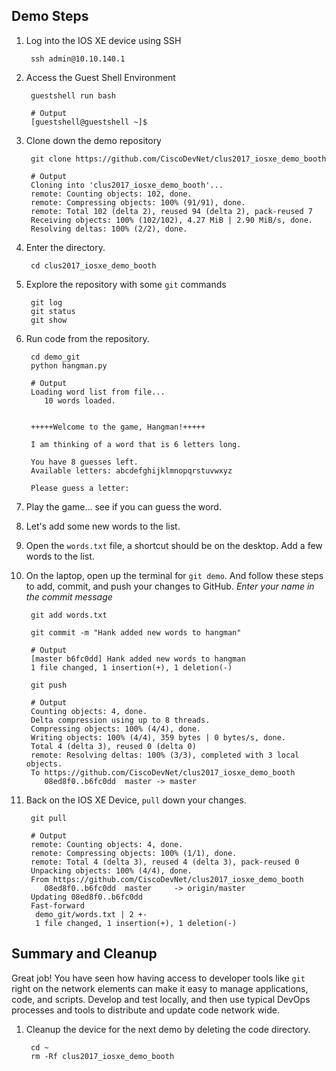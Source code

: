 ## Demo Steps

1. Log into the IOS XE device using SSH

        ssh admin@10.10.140.1 
    
1. Access the Guest Shell Environment

        guestshell run bash
            
        # Output
        [guestshell@guestshell ~]$
    
1. Clone down the demo repository 

        git clone https://github.com/CiscoDevNet/clus2017_iosxe_demo_booth
        
        # Output
        Cloning into 'clus2017_iosxe_demo_booth'...
        remote: Counting objects: 102, done.
        remote: Compressing objects: 100% (91/91), done.
        remote: Total 102 (delta 2), reused 94 (delta 2), pack-reused 7
        Receiving objects: 100% (102/102), 4.27 MiB | 2.90 MiB/s, done.
        Resolving deltas: 100% (2/2), done.
    
1. Enter the directory.  

        cd clus2017_iosxe_demo_booth
    
1. Explore the repository with some `git` commands

        git log
        git status
        git show
    
1. Run code from the repository.  

        cd demo_git
        python hangman.py 
        
        # Output
        Loading word list from file...
           10 words loaded.
        
        
        +++++Welcome to the game, Hangman!+++++
        
        I am thinking of a word that is 6 letters long.
        
        You have 8 guesses left.
        Available letters: abcdefghijklmnopqrstuvwxyz
        
        Please guess a letter:    
    
1. Play the game... see if you can guess the word.  

1. Let's add some new words to the list.

1. Open the `words.txt` file, a shortcut should be on the desktop.  Add a few words to the list.  

1. On the laptop, open up the terminal for `git demo`.  And follow these steps to add, commit, and push your changes to GitHub.  *Enter your name in the commit message*

        git add words.txt 
        
        git commit -m "Hank added new words to hangman"
        
        # Output    
        [master b6fc0dd] Hank added new words to hangman
        1 file changed, 1 insertion(+), 1 deletion(-)
    
        git push
        
        # Output
        Counting objects: 4, done.
        Delta compression using up to 8 threads.
        Compressing objects: 100% (4/4), done.
        Writing objects: 100% (4/4), 359 bytes | 0 bytes/s, done.
        Total 4 (delta 3), reused 0 (delta 0)
        remote: Resolving deltas: 100% (3/3), completed with 3 local objects.
        To https://github.com/CiscoDevNet/clus2017_iosxe_demo_booth
           08ed8f0..b6fc0dd  master -> master    
    
1. Back on the IOS XE Device, `pull` down your changes.  

        git pull 
        
        # Output
        remote: Counting objects: 4, done.
        remote: Compressing objects: 100% (1/1), done.
        remote: Total 4 (delta 3), reused 4 (delta 3), pack-reused 0
        Unpacking objects: 100% (4/4), done.
        From https://github.com/CiscoDevNet/clus2017_iosxe_demo_booth
           08ed8f0..b6fc0dd  master     -> origin/master
        Updating 08ed8f0..b6fc0dd
        Fast-forward
         demo_git/words.txt | 2 +-
         1 file changed, 1 insertion(+), 1 deletion(-)    
    
## Summary and Cleanup

Great job!  You have seen how having access to developer tools like `git` right on the network elements can make it easy to manage applications, code, and scripts.  Develop and test locally, and then use typical DevOps processes and tools to distribute and update code network wide.  

1. Cleanup the device for the next demo by deleting the code directory.  

        cd ~
        rm -Rf clus2017_iosxe_demo_booth    
